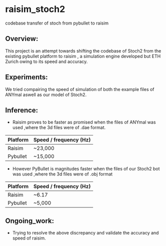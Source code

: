 # raisim_stoch2
codebase transfer of stoch from pybullet to raisim

## Overview:
This project is an attempt towards shifting the codebase of Stoch2 from the existing pybullet platform to raisim , a simulation engine developed but ETH Zurich owing to its speed and accuracy.

## Experiments:
We tried compairing the speed of simulation of both the example files of ANYmal aswell as our model of Stoch2.

## Inference:
* Raisim proves to be faster as promised when the files of ANYmal was used ,where the 3d files were of     .dae format.

Platform | Speed / frequency (Hz)
------------ | -------------
Raisim | ~23,000
Pybullet | ~15,000

* However PyBullet is magnitudes faster when the files of our Stoch2 bot was used ,where the 3d files were of .obj format

Platform | Speed / frequency (Hz)
------------ | -------------
Raisim | ~6.17
Pybullet | ~5,000

## Ongoing_work:
* Trying to resolve the above discrepancy and validate the accuracy and speed of raisim.
